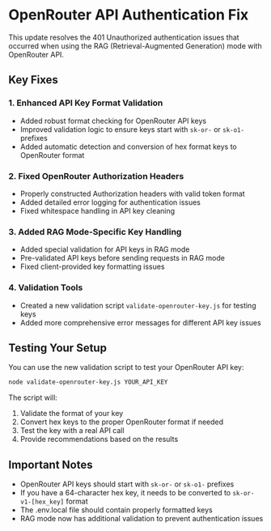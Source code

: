 # OpenRouter API Authentication Fix

This update resolves the 401 Unauthorized authentication issues that occurred when using the RAG (Retrieval-Augmented Generation) mode with OpenRouter API.

## Key Fixes

### 1. Enhanced API Key Format Validation
- Added robust format checking for OpenRouter API keys
- Improved validation logic to ensure keys start with `sk-or-` or `sk-o1-` prefixes
- Added automatic detection and conversion of hex format keys to OpenRouter format

### 2. Fixed OpenRouter Authorization Headers
- Properly constructed Authorization headers with valid token format
- Added detailed error logging for authentication issues
- Fixed whitespace handling in API key cleaning

### 3. Added RAG Mode-Specific Key Handling
- Added special validation for API keys in RAG mode
- Pre-validated API keys before sending requests in RAG mode
- Fixed client-provided key formatting issues

### 4. Validation Tools
- Created a new validation script `validate-openrouter-key.js` for testing keys
- Added more comprehensive error messages for different API key issues

## Testing Your Setup

You can use the new validation script to test your OpenRouter API key:

```bash
node validate-openrouter-key.js YOUR_API_KEY
```

The script will:
1. Validate the format of your key
2. Convert hex keys to the proper OpenRouter format if needed
3. Test the key with a real API call
4. Provide recommendations based on the results

## Important Notes

- OpenRouter API keys should start with `sk-or-` or `sk-o1-` prefixes
- If you have a 64-character hex key, it needs to be converted to `sk-or-v1-[hex_key]` format
- The .env.local file should contain properly formatted keys
- RAG mode now has additional validation to prevent authentication issues
